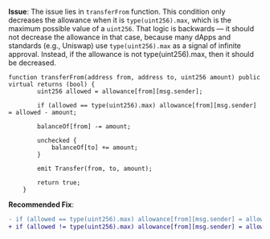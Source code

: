 **Issue**:
The issue lies in `transferFrom` function. This condition only decreases the allowance when it is `type(uint256).max`, which is the maximum possible value of a `uint256`. That logic is backwards — it should not decrease the allowance in that case, because many dApps and standards (e.g., Uniswap) use `type(uint256).max` as a signal of infinite approval. Instead, if the allowance is not type(uint256).max, then it should be decreased.

```solidity
function transferFrom(address from, address to, uint256 amount) public virtual returns (bool) {
        uint256 allowed = allowance[from][msg.sender]; 
        
        if (allowed == type(uint256).max) allowance[from][msg.sender] = allowed - amount;

        balanceOf[from] -= amount;

        unchecked {
            balanceOf[to] += amount;
        }

        emit Transfer(from, to, amount);

        return true;
    }
```

**Recommended Fix**: 
```diff
- if (allowed == type(uint256).max) allowance[from][msg.sender] = allowed - amount;
+ if (allowed != type(uint256).max) allowance[from][msg.sender] = allowed - amount;
```